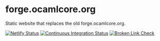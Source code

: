 # forge.ocamlcore.org
Static website that replaces the old forge.ocamlcore.org.

[![Netlify Status](https://api.netlify.com/api/v1/badges/a5872a50-72c1-4206-b2ca-147487b27504/deploy-status)](https://app.netlify.com/sites/forge-ocamlcore-org/deploys)
[![Continuous Integration Status](https://github.com/ocaml-forge/forge.ocamlcore.org/workflows/Continuous%20Integration/badge.svg)](https://github.com/ocaml-forge/forge.ocamlcore.org/actions)
[![Broken Link Check](https://github.com/ocaml-forge/forge.ocamlcore.org/workflows/Broken%20Link%20Check/badge.svg)](https://github.com/ocaml-forge/forge.ocamlcore.org/actions)